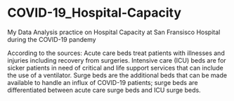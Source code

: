 # COVID-19_Hospital-Capacity
My Data Analysis practice on Hospital Capacity at San Fransisco Hospital during the COVID-19 pandemy

According to the sources:
Acute care beds treat patients with illnesses and injuries including recovery from surgeries. Intensive care (ICU) beds are for sicker patients in need of critical and life support services that can include the use of a ventilator. Surge beds are the additional beds that can be made available to handle an influx of COVID-19 patients; surge beds are differentiated between acute care surge beds and ICU surge beds.
